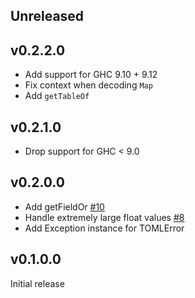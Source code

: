 ## Unreleased

## v0.2.2.0

* Add support for GHC 9.10 + 9.12
* Fix context when decoding `Map`
* Add `getTableOf`

## v0.2.1.0

* Drop support for GHC < 9.0

## v0.2.0.0

* Add getFieldOr [#10](https://github.com/brandonchinn178/toml-reader/issues/10)
* Handle extremely large float values [#8](https://github.com/brandonchinn178/toml-reader/issues/8)
* Add Exception instance for TOMLError

## v0.1.0.0

Initial release
